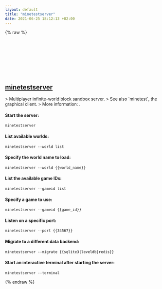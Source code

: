 ```yaml
---
layout: default
title: "minetestserver"
date: 2021-06-25 18:12:13 +02:00
---
```

{% raw %}
<h2 id="minetestserver">
  <a href="/en/common/minetestserver.html">minetestserver</a> <a href="#minetestserver"><svg class="icon">
    <use href="/assets/images/unicode_sprite.svg#link" />
  </svg></a>
</h2>
> Multiplayer infinite-world block sandbox server.
> See also `minetest`, the graphical client.
> More information: <https://wiki.minetest.net/Setting_up_a_server>.

#### Start the server:
```shell
minetestserver
```
#### List available worlds:
```shell
minetestserver --world list
```
#### Specify the world name to load:
```shell
minetestserver --world {{world_name}}
```
#### List the available game IDs:
```shell
minetestserver --gameid list
```
#### Specify a game to use:
```shell
minetestserver --gameid {{game_id}}
```
#### Listen on a specific port:
```shell
minetestserver --port {{34567}}
```
#### Migrate to a different data backend:
```shell
minetestserver --migrate {{sqlite3|leveldb|redis}}
```
#### Start an interactive terminal after starting the server:
```shell
minetestserver --terminal
```
{% endraw %}